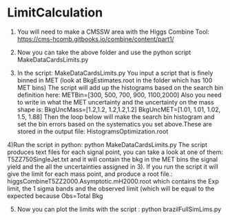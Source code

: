 # LimitCalculation

1) You will need to make a CMSSW area with the Higgs Combine Tool: https://cms-hcomb.gitbooks.io/combine/content/part1/

2) Now you can take the above folder and use the python script MakeDataCardsLimits.py

3) In the script: MakeDataCardsLimits.py You input a script that is finely binned in MET (look at BkgEstimates.root in the folder which has 100 MET bins) The script will add up the histograms based on the search bin definition here:
METBin=[300, 500, 700, 900, 1100,2000]
Also you need to write in what the MET uncertainty and the uncertainty on the mass shape is:
BkgUncMass=[1.2,1.2, 1.2,1.2,1.2]
BkgUncMET=[1.01, 1.01, 1.02, 1.5, 1.88]
Then the loop below will make the search bin histogram and set the bin errors based on the systematics you set above.These are stored in the output file: HistogramsOptimization.root

4)Run the script in python: python MakeDataCardsLimits.py
The script produces text files for each signal point, you can take a look at one of them: T5ZZ750SingleJet.txt and it will contain the bkg in the MET bins the signal yield and the all the uncertainties assigned in 3). If you run the script it will give the limit for each mass point, and produce a root file.: higgsCombineT5ZZ2000.Asymptotic.mH2000.root which contains the Exp limit, the 1 sigma bands and the observed limit (which will be equal to the expected because Obs=Total Bkg

5) Now you can plot the limits with the script : python brazilFullSimLims.py
